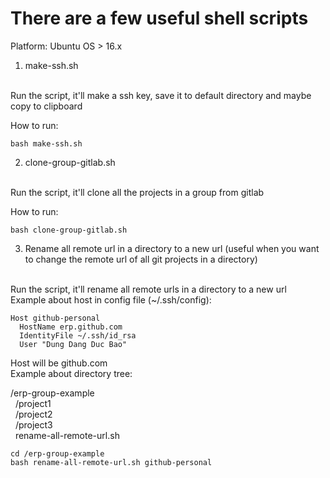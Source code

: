 # There are a few useful shell scripts

Platform: Ubuntu OS > 16.x

1. make-ssh.sh
<br />
Run the script, it'll make a ssh key, save it to default directory and maybe copy to clipboard
<br />

How to run:

```
bash make-ssh.sh
```

2. clone-group-gitlab.sh
<br />
Run the script, it'll clone all the projects in a group from gitlab
<br />

How to run:

```
bash clone-group-gitlab.sh
```

3. Rename all remote url in a directory to a new url (useful when you want to change the remote url of all git projects in a directory)
<br />
Run the script, it'll rename all remote urls in a directory to a new url
<br />
Example about host in config file (~/.ssh/config):
<br />

```
Host github-personal
  HostName erp.github.com
  IdentityFile ~/.ssh/id_rsa
  User "Dung Dang Duc Bao"
```
Host will be github.com
<br />
Example about directory tree:
<div>
    <div>
        /erp-group-example
    </div>
    <div>
        <div>
            &nbsp; /project1
        </div>
        <div>
            &nbsp; /project2
        </div>
        <div>
            &nbsp; /project3
        </div>
        <div>
            &nbsp; rename-all-remote-url.sh
        </div>
    </div>
</div>

```
cd /erp-group-example
bash rename-all-remote-url.sh github-personal
```

<br />
